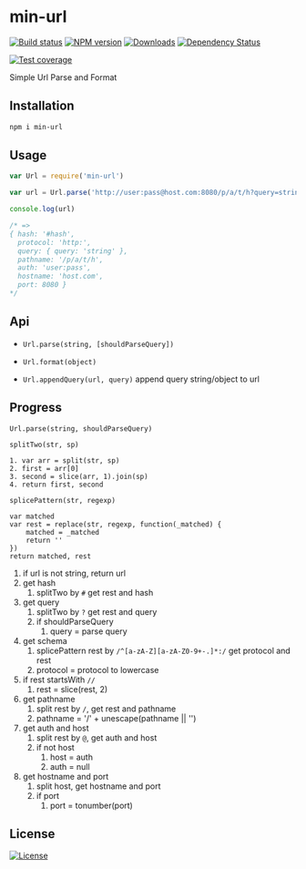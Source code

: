 min-url
===

[![Build status][travis-image]][travis-url]
[![NPM version][npm-image]][npm-url]
[![Downloads][downloads-image]][downloads-url]
[![Dependency Status][david-image]][david-url]

[npm-image]: https://img.shields.io/npm/v/min-url.svg?style=flat-square
[npm-url]: https://npmjs.org/package/min-url
[downloads-image]: http://img.shields.io/npm/dm/min-url.svg?style=flat-square
[downloads-url]: https://npmjs.org/package/min-url
[david-image]: http://img.shields.io/david/chunpu/min-url.svg?style=flat-square
[david-url]: https://david-dm.org/chunpu/min-url

[![Test coverage][coveralls-image]][coveralls-url]

Simple Url Parse and Format

Installation
---

```sh
npm i min-url
```

Usage
---

```js
var Url = require('min-url')

var url = Url.parse('http://user:pass@host.com:8080/p/a/t/h?query=string#hash', true)

console.log(url)

/* =>
{ hash: '#hash',
  protocol: 'http:',
  query: { query: 'string' },
  pathname: '/p/a/t/h',
  auth: 'user:pass',
  hostname: 'host.com',
  port: 8080 }
*/
```

Api
---

- `Url.parse(string, [shouldParseQuery])`

- `Url.format(object)`

- `Url.appendQuery(url, query)` append query string/object to url


Progress
---

`Url.parse(string, shouldParseQuery)`


```
splitTwo(str, sp)

1. var arr = split(str, sp)
2. first = arr[0]
3. second = slice(arr, 1).join(sp)
4. return first, second
```

```
splicePattern(str, regexp)

var matched
var rest = replace(str, regexp, function(_matched) {
	matched = _matched
	return ''
})
return matched, rest
```


1. if url is not string, return url
1. get hash
	1. splitTwo by `#` get rest and hash
1. get query
	1. splitTwo by `?` get rest and query
	1. if shouldParseQuery
		1. query = parse query
1. get schema
	1. splicePattern rest by `/^[a-zA-Z][a-zA-Z0-9+-.]*:/` get protocol and rest
	1. protocol = protocol to lowercase
1. if rest startsWith `//`
	1. rest = slice(rest, 2)
1. get pathname
	1. split rest by `/`, get rest and pathname
	1. pathname = '/' + unescape(pathname || '')
1. get auth and host
	1. split rest by `@`, get auth and host
	1. if not host
		1. host = auth
		1. auth = null
1. get hostname and port
	1. split host, get hostname and port
	1. if port
		1. port = tonumber(port)

License
---

[![License][license-image]][license-url]

[travis-image]: https://img.shields.io/travis/chunpu/min-url.svg?style=flat-square
[travis-url]: https://travis-ci.org/chunpu/min-url
[coveralls-image]: https://img.shields.io/coveralls/chunpu/min-url/gh-pages.svg?style=flat-square
[coveralls-url]: https://coveralls.io/r/chunpu/min-url
[license-image]: http://img.shields.io/npm/l/min-url.svg?style=flat-square
[license-url]: #
